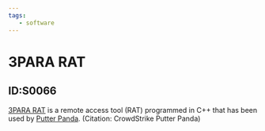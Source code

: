 ```yaml
---
tags:
   - software
---
```

# 3PARA RAT
## ID:S0066
[3PARA RAT](/mitre/software/S0066) is a remote access tool (RAT) programmed in C++ that has been used by [Putter Panda](/mitre/groups/G0024). (Citation: CrowdStrike Putter Panda)
